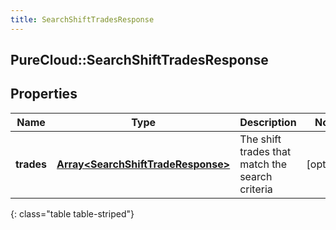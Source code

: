 ```yaml
---
title: SearchShiftTradesResponse
---
```

## PureCloud::SearchShiftTradesResponse

## Properties

|Name | Type | Description | Notes|
|------------ | ------------- | ------------- | -------------|
| **trades** | [**Array&lt;SearchShiftTradeResponse&gt;**](SearchShiftTradeResponse.html) | The shift trades that match the search criteria | [optional] |
{: class="table table-striped"}


